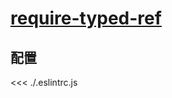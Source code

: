 # [require-typed-ref](https://eslint.vuejs.org/rules/require-typed-ref.html)

## 配置

<<< ./.eslintrc.js
